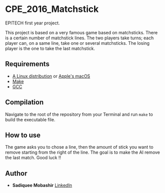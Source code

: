 # CPE_2016_Matchstick

EPITECH first year project.

This project is based on a very famous game based on matchsticks. There is a certain number of matchstick lines. The two players take turns; each player can, on a same line, take one or several matchsticks. The losing player is the one to take the last matchstick.

## Requirements

 - [A Linux distribution](https://en.wikipedia.org/wiki/Linux_distribution) or [Apple's macOS](https://en.wikipedia.org/wiki/MacOS)
 - [Make](https://www.gnu.org/software/make/)
 - [GCC](https://gcc.gnu.org/)

## Compilation

Navigate to the root of the repository from your Terminal and run `make` to build the executable file.

## How to use

The game asks you to chose a line, then the amount of stick you want to remove starting from the right of the line. The goal is to make the AI remove the last match. Good luck !!

## Author

* **Sadiquee Mobashir** [LinkedIn](https://www.linkedin.com/in/mobashir-sadiquee-aa429a145/)
